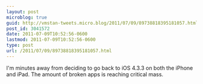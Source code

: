 ```yaml
---
layout: post
microblog: true
guid: http://vmstan-tweets.micro.blog/2011/07/09/89738818395181057.html
post_id: 3041572
date: 2011-07-09T10:52:56-0600
lastmod: 2011-07-09T10:52:56-0600
type: post
url: /2011/07/09/89738818395181057.html
---
```

I'm minutes away from deciding to go back to iOS 4.3.3 on both the iPhone and iPad. The amount of broken apps is reaching critical mass.
